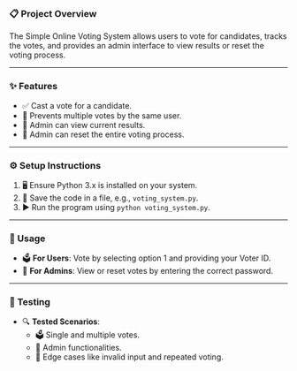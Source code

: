 ### **📋 Project Overview**  
The Simple Online Voting System allows users to vote for candidates, tracks the votes, and provides an admin interface to view results or reset the voting process.

---

### **✨ Features**  
- ✅ Cast a vote for a candidate.  
- 🚫 Prevents multiple votes by the same user.  
- 👀 Admin can view current results.  
- 🔄 Admin can reset the entire voting process.

---

### **⚙️ Setup Instructions**  
1. 🖥️ Ensure Python 3.x is installed on your system.  
2. 📂 Save the code in a file, e.g., `voting_system.py`.  
3. ▶️ Run the program using `python voting_system.py`.

---

### **👥 Usage**  
- 🗳️ **For Users**: Vote by selecting option 1 and providing your Voter ID.  
- 🔐 **For Admins**: View or reset votes by entering the correct password.

---

### **🧪 Testing**  
- 🔍 **Tested Scenarios**:  
  - 🗳️ Single and multiple votes.  
  - 👤 Admin functionalities.  
  - 🚦 Edge cases like invalid input and repeated voting.
